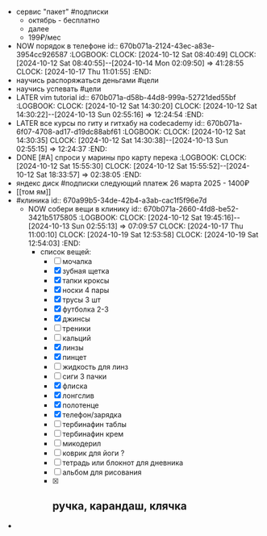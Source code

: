 - сервис "пакет" #подписки
	- октябрь - бесплатно
	- далее
	- 199₽/мес
- NOW порядок в телефоне
  id:: 670b071a-2124-43ec-a83e-3954cc926587
  :LOGBOOK:
  CLOCK: [2024-10-12 Sat 08:40:49]
  CLOCK: [2024-10-12 Sat 08:40:55]--[2024-10-14 Mon 02:09:50] =>  41:28:55
  CLOCK: [2024-10-17 Thu 11:01:55]
  :END:
- научись распоряжаться деньгами #цели
- научись успевать #цели
- LATER vim tutorial
  id:: 670b071a-d58b-44d8-999a-52721ded55bf
  :LOGBOOK:
  CLOCK: [2024-10-12 Sat 14:30:20]
  CLOCK: [2024-10-12 Sat 14:30:22]--[2024-10-13 Sun 02:55:16] =>  12:24:54
  :END:
- LATER все курсы по гиту и гитхабу на  codecademy
  id:: 670b071a-6f07-4708-ad17-d19dc88abf61
  :LOGBOOK:
  CLOCK: [2024-10-12 Sat 14:30:35]
  CLOCK: [2024-10-12 Sat 14:30:38]--[2024-10-13 Sun 02:55:15] =>  12:24:37
  :END:
- DONE [#A] спроси у марины про карту перека
  :LOGBOOK:
  CLOCK: [2024-10-12 Sat 15:55:30]
  CLOCK: [2024-10-12 Sat 15:55:52]--[2024-10-12 Sat 18:33:57] =>  02:38:05
  :END:
- яндекс диск #подписки
  следующий платеж
  26 марта 2025 - 1400₽
- [[том ям]]
- #клиника
  id:: 670a99b5-34de-42b4-a3ab-cac1f5f96e7d
	- NOW собери вещи в клинику
	  id:: 670b071a-2660-4fd8-be52-3421b5175805
	  :LOGBOOK:
	  CLOCK: [2024-10-12 Sat 19:45:16]--[2024-10-13 Sun 02:55:13] =>  07:09:57
	  CLOCK: [2024-10-17 Thu 11:00:10]
	  CLOCK: [2024-10-19 Sat 12:53:58]
	  CLOCK: [2024-10-19 Sat 12:54:03]
	  :END:
		- список вещей:
		  * [ ] мочалка
		  * [x] зубная щетка
		  * [x] тапки кроксы
		  * [x] носки 4 пары
		  * [x] трусы 3 шт
		  * [x] футболка 2-3
		  * [x] джинсы
		  * [ ] треники
		  * [ ] кальций
		  * [x] линзы
		  * [x] пинцет
		  * [ ] жидкость для линз
		  * [ ] сиги 3 пачки
		  * [x] флиска 
		  * [x] лонгслив
		  * [x] полотенце
		  * [x] телефон/зарядка
		  * [ ] тербинафин таблы
		  * [ ] тербинафин крем
		  * [ ] микодерил
		  * [ ] коврик для йоги ?
		  * [ ] тетрадь или блокнот для дневника
		  * [ ] альбом для рисования
		  * [x] ручка, карандаш, клячка
			-
-